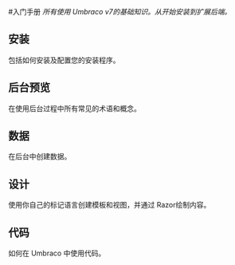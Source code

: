 #入门手册
*所有使用 Umbraco v7的基础知识。从开始安装到扩展后端。*



## 安装

包括如何安装及配置您的安装程序。

## 后台预览

在使用后台过程中所有常见的术语和概念。

## 数据

在后台中创建数据。

## 设计

使用你自己的标记语言创建模板和视图，并通过 Razor绘制内容。

## 代码

如何在 Umbraco 中使用代码。